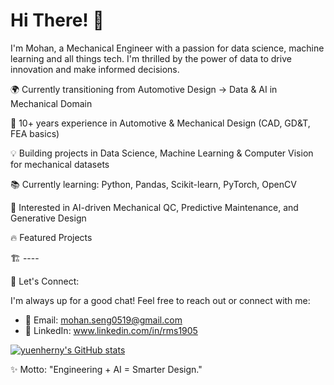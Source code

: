 # Hi There! 👋

I'm Mohan, a Mechanical Engineer with a passion for data science, machine learning and all things tech. I'm thrilled by the power of data to drive innovation and make informed decisions. 

🌍 Currently transitioning from Automotive Design → Data & AI in Mechanical Domain

🔬 10+ years experience in Automotive & Mechanical Design (CAD, GD&T, FEA basics)

💡 Building projects in Data Science, Machine Learning & Computer Vision for mechanical datasets

📚 Currently learning: Python, Pandas, Scikit-learn, PyTorch, OpenCV

🚀 Interested in AI-driven Mechanical QC, Predictive Maintenance, and Generative Design

🔥 Featured Projects

🏗 ----



💬 Let's Connect:

I'm always up for a good chat! Feel free to reach out or connect with me:

- 📧 Email: mohan.seng0519@gmail.com
- 💼 LinkedIn: www.linkedin.com/in/rms1905

[![yuenherny's GitHub stats](https://github-readme-stats-tan-phi.vercel.app/api?username=yuenherny&count_private=true&layout=compact&theme=gotham)](https://github.com/yuenherny/github-readme-stats)

✨ Motto: "Engineering + AI = Smarter Design."
